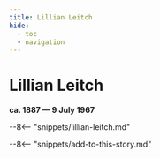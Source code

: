 ```yaml
---
title: Lillian Leitch
hide:
  - toc
  - navigation 
---
```


# Lillian Leitch

**ca. 1887 — 9 July 1967**

--8<-- "snippets/lillian-leitch.md"

--8<-- "snippets/add-to-this-story.md"
